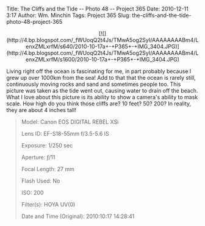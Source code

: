 Title: The Cliffs and the Tide -- Photo 48 -- Project 365
Date: 2010-12-11 3:17
Author: Wm. Minchin
Tags: Project 365
Slug: the-cliffs-and-the-tide-photo-48-project-365

<div class="separator" style="clear: both; text-align: center;">

<p>
[![](http://4.bp.blogspot.com/_fWUoqQ2t4Js/TMwA5og2SyI/AAAAAAAABm4/LenxZMLxrfM/s640/2010-10-17a+-+P365+-+IMG_3404.JPG)](http://4.bp.blogspot.com/_fWUoqQ2t4Js/TMwA5og2SyI/AAAAAAAABm4/LenxZMLxrfM/s1600/2010-10-17a+-+P365+-+IMG_3404.JPG)

</div>

Living right off the ocean is fascinating for me, in part probably
because I grew up over 1000km from the sea! Add to that that the ocean
is rarely still, continuously moving rocks and sand and sometimes people
too. This picture was taken as the tide went out, causing water to drain
off the beach. What I love about this picture is its ability to show a
camera's ability to mask scale. How high do you think those cliffs are?
10 feet? 50? 200? In reality, they are about 4 inches tall!

> 
> <span style="color: #666666;">Model: </span>Canon EOS DIGITAL REBEL
> XSi
>
> <span style="color: #666666;">Lens ID: </span>EF-S18-55mm f/3.5-5.6
> IS
>
> <span style="color: #666666;">Exposure: </span>1/250 sec
>
> <span style="color: #666666;">Aperture: </span>ƒ/11
>
> <span style="color: #666666;">Focal Length: </span>27 mm
>
> <span style="color: #666666;">Flash Used: </span>No
>
> <span style="color: #666666;">ISO: </span>200
>
> <span style="color: #666666;">Filter(s): </span>HOYA UV(0)
>
> <span style="color: #666666;">Date and Time
> (Original): </span>2010:10:17 14:28:41
>
> <p>

